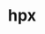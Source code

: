 ---
title: "hpx"
layout: cache
categories: [package, develop-2024-01-14]
meta: {"versions": ["1.9.1"], "compilers": ["cce@=15.0.1", "gcc@=11.4.0", "gcc@=9.4.0", "oneapi@=2023.2.0"], "oss": ["rhel8", "ubuntu20.04"], "platforms": ["linux"], "targets": ["neoverse_v1", "ppc64le", "x86_64_v3", "zen4"], "stacks": ["e4s", "e4s-cray-rhel", "e4s-neoverse_v1", "e4s-oneapi", "e4s-power", "e4s-rocm-external", "root"], "num_specs": 15, "num_specs_by_stack": {"root": 15, "e4s-cray-rhel": 1, "e4s-neoverse_v1": 4, "e4s-power": 2, "e4s": 5, "e4s-rocm-external": 2, "e4s-oneapi": 1}}
spec_details: [{"hash": "fr2kmepqfhv2rw2zodsdxrtfgfuzq7rn", "compiler": "cce@=15.0.1", "versions": ["1.9.1"], "os": "rhel8", "platform": "linux", "target": "zen4", "variants": ["~async_cuda", "~async_mpi", "build_system=cmake", "build_type=Release", "~cuda", "cxxstd=17", "~examples", "generator=ninja", "~generic_coroutines", "instrumentation=none", "~ipo", "malloc=tcmalloc", "max_cpu_count=512", "networking=mpi", "~rocm", "~tools"], "stacks": ["root", "e4s-cray-rhel"], "size": "-", "tarball": "https://binaries.spack.io/develop-2024-01-14/build_cache/linux-rhel8-zen4/cce-15.0.1/hpx-1.9.1/linux-rhel8-zen4-cce-15.0.1-hpx-1.9.1-fr2kmepqfhv2rw2zodsdxrtfgfuzq7rn.spack"}, {"hash": "hxf5s5ss5wx54dkhmhvh4xaekmqo6c4j", "compiler": "gcc@=11.4.0", "versions": ["1.9.1"], "os": "ubuntu20.04", "platform": "linux", "target": "neoverse_v1", "variants": ["~async_cuda", "~async_mpi", "build_system=cmake", "build_type=Release", "+cuda", "cuda_arch=80", "cxxstd=17", "~examples", "generator=ninja", "+generic_coroutines", "instrumentation=none", "~ipo", "malloc=tcmalloc", "max_cpu_count=64", "networking=tcp", "~rocm", "~tools"], "stacks": ["root", "e4s-neoverse_v1"], "size": "-", "tarball": "https://binaries.spack.io/develop-2024-01-14/build_cache/linux-ubuntu20.04-neoverse_v1/gcc-11.4.0/hpx-1.9.1/linux-ubuntu20.04-neoverse_v1-gcc-11.4.0-hpx-1.9.1-hxf5s5ss5wx54dkhmhvh4xaekmqo6c4j.spack"}, {"hash": "25jp2suyeii2hiyqfnmm4pil6kn3kz65", "compiler": "gcc@=11.4.0", "versions": ["1.9.1"], "os": "ubuntu20.04", "platform": "linux", "target": "neoverse_v1", "variants": ["~async_cuda", "~async_mpi", "build_system=cmake", "build_type=Release", "+cuda", "cuda_arch=75", "cxxstd=17", "~examples", "generator=ninja", "+generic_coroutines", "instrumentation=none", "~ipo", "malloc=tcmalloc", "max_cpu_count=64", "networking=tcp", "~rocm", "~tools"], "stacks": ["root", "e4s-neoverse_v1"], "size": "-", "tarball": "https://binaries.spack.io/develop-2024-01-14/build_cache/linux-ubuntu20.04-neoverse_v1/gcc-11.4.0/hpx-1.9.1/linux-ubuntu20.04-neoverse_v1-gcc-11.4.0-hpx-1.9.1-25jp2suyeii2hiyqfnmm4pil6kn3kz65.spack"}, {"hash": "eyulme2qetqq4ufjaal3fvqqdupfftd6", "compiler": "gcc@=11.4.0", "versions": ["1.9.1"], "os": "ubuntu20.04", "platform": "linux", "target": "neoverse_v1", "variants": ["~async_cuda", "~async_mpi", "build_system=cmake", "build_type=Release", "~cuda", "cxxstd=17", "~examples", "generator=ninja", "+generic_coroutines", "instrumentation=none", "~ipo", "malloc=tcmalloc", "max_cpu_count=64", "networking=mpi", "~rocm", "~tools"], "stacks": ["root", "e4s-neoverse_v1"], "size": "-", "tarball": "https://binaries.spack.io/develop-2024-01-14/build_cache/linux-ubuntu20.04-neoverse_v1/gcc-11.4.0/hpx-1.9.1/linux-ubuntu20.04-neoverse_v1-gcc-11.4.0-hpx-1.9.1-eyulme2qetqq4ufjaal3fvqqdupfftd6.spack"}, {"hash": "ihdwy2hsf6dan2vj2uz63kphajilzcl6", "compiler": "gcc@=11.4.0", "versions": ["1.9.1"], "os": "ubuntu20.04", "platform": "linux", "target": "neoverse_v1", "variants": ["~async_cuda", "~async_mpi", "build_system=cmake", "build_type=Release", "+cuda", "cuda_arch=90", "cxxstd=17", "~examples", "generator=ninja", "+generic_coroutines", "instrumentation=none", "~ipo", "malloc=tcmalloc", "max_cpu_count=64", "networking=tcp", "~rocm", "~tools"], "stacks": ["root", "e4s-neoverse_v1"], "size": "-", "tarball": "https://binaries.spack.io/develop-2024-01-14/build_cache/linux-ubuntu20.04-neoverse_v1/gcc-11.4.0/hpx-1.9.1/linux-ubuntu20.04-neoverse_v1-gcc-11.4.0-hpx-1.9.1-ihdwy2hsf6dan2vj2uz63kphajilzcl6.spack"}, {"hash": "bkatx4xnkoiqzbe34h35rf5ppvjirxum", "compiler": "gcc@=9.4.0", "versions": ["1.9.1"], "os": "ubuntu20.04", "platform": "linux", "target": "ppc64le", "variants": ["~async_cuda", "~async_mpi", "build_system=cmake", "build_type=Release", "+cuda", "cuda_arch=70", "cxxstd=17", "~examples", "generator=ninja", "~generic_coroutines", "instrumentation=none", "~ipo", "malloc=tcmalloc", "max_cpu_count=64", "networking=tcp", "~rocm", "~tools"], "stacks": ["e4s-power", "root"], "size": "-", "tarball": "https://binaries.spack.io/develop-2024-01-14/build_cache/linux-ubuntu20.04-ppc64le/gcc-9.4.0/hpx-1.9.1/linux-ubuntu20.04-ppc64le-gcc-9.4.0-hpx-1.9.1-bkatx4xnkoiqzbe34h35rf5ppvjirxum.spack"}, {"hash": "bdarqbdawdcdyn7uixt6hrlufaxior7d", "compiler": "gcc@=9.4.0", "versions": ["1.9.1"], "os": "ubuntu20.04", "platform": "linux", "target": "ppc64le", "variants": ["~async_cuda", "~async_mpi", "build_system=cmake", "build_type=Release", "~cuda", "cxxstd=17", "~examples", "generator=ninja", "~generic_coroutines", "instrumentation=none", "~ipo", "malloc=tcmalloc", "max_cpu_count=64", "networking=mpi", "~rocm", "~tools"], "stacks": ["e4s-power", "root"], "size": "-", "tarball": "https://binaries.spack.io/develop-2024-01-14/build_cache/linux-ubuntu20.04-ppc64le/gcc-9.4.0/hpx-1.9.1/linux-ubuntu20.04-ppc64le-gcc-9.4.0-hpx-1.9.1-bdarqbdawdcdyn7uixt6hrlufaxior7d.spack"}, {"hash": "2xspjcbwpfedr5jsoovxqbaacdsdkssy", "compiler": "gcc@=11.4.0", "versions": ["1.9.1"], "os": "ubuntu20.04", "platform": "linux", "target": "x86_64_v3", "variants": ["amdgpu_target=gfx908", "~async_cuda", "~async_mpi", "build_system=cmake", "build_type=Release", "~cuda", "cxxstd=17", "~examples", "generator=ninja", "~generic_coroutines", "instrumentation=none", "~ipo", "malloc=tcmalloc", "max_cpu_count=64", "networking=tcp", "+rocm", "~tools"], "stacks": ["root", "e4s"], "size": "-", "tarball": "https://binaries.spack.io/develop-2024-01-14/build_cache/linux-ubuntu20.04-x86_64_v3/gcc-11.4.0/hpx-1.9.1/linux-ubuntu20.04-x86_64_v3-gcc-11.4.0-hpx-1.9.1-2xspjcbwpfedr5jsoovxqbaacdsdkssy.spack"}, {"hash": "73fsfr2ocnwnilxfuoljzwhk2ljr2kkg", "compiler": "gcc@=11.4.0", "versions": ["1.9.1"], "os": "ubuntu20.04", "platform": "linux", "target": "x86_64_v3", "variants": ["~async_cuda", "~async_mpi", "build_system=cmake", "build_type=Release", "~cuda", "cxxstd=17", "~examples", "generator=ninja", "~generic_coroutines", "instrumentation=none", "~ipo", "malloc=tcmalloc", "max_cpu_count=64", "networking=mpi", "~rocm", "~tools"], "stacks": ["root", "e4s"], "size": "-", "tarball": "https://binaries.spack.io/develop-2024-01-14/build_cache/linux-ubuntu20.04-x86_64_v3/gcc-11.4.0/hpx-1.9.1/linux-ubuntu20.04-x86_64_v3-gcc-11.4.0-hpx-1.9.1-73fsfr2ocnwnilxfuoljzwhk2ljr2kkg.spack"}, {"hash": "oua4kreyin24zzaoo54bg52ao2nd764u", "compiler": "gcc@=11.4.0", "versions": ["1.9.1"], "os": "ubuntu20.04", "platform": "linux", "target": "x86_64_v3", "variants": ["~async_cuda", "~async_mpi", "build_system=cmake", "build_type=Release", "+cuda", "cuda_arch=80", "cxxstd=17", "~examples", "generator=ninja", "~generic_coroutines", "instrumentation=none", "~ipo", "malloc=tcmalloc", "max_cpu_count=64", "networking=tcp", "~rocm", "~tools"], "stacks": ["root", "e4s"], "size": "-", "tarball": "https://binaries.spack.io/develop-2024-01-14/build_cache/linux-ubuntu20.04-x86_64_v3/gcc-11.4.0/hpx-1.9.1/linux-ubuntu20.04-x86_64_v3-gcc-11.4.0-hpx-1.9.1-oua4kreyin24zzaoo54bg52ao2nd764u.spack"}, {"hash": "5px3kat2mjc7pxvqivp227ub7x6orqxv", "compiler": "gcc@=11.4.0", "versions": ["1.9.1"], "os": "ubuntu20.04", "platform": "linux", "target": "x86_64_v3", "variants": ["amdgpu_target=gfx908", "~async_cuda", "~async_mpi", "build_system=cmake", "build_type=Release", "~cuda", "cxxstd=17", "~examples", "generator=ninja", "~generic_coroutines", "instrumentation=none", "~ipo", "malloc=tcmalloc", "max_cpu_count=64", "networking=tcp", "+rocm", "~tools"], "stacks": ["e4s-rocm-external", "root"], "size": "-", "tarball": "https://binaries.spack.io/develop-2024-01-14/build_cache/linux-ubuntu20.04-x86_64_v3/gcc-11.4.0/hpx-1.9.1/linux-ubuntu20.04-x86_64_v3-gcc-11.4.0-hpx-1.9.1-5px3kat2mjc7pxvqivp227ub7x6orqxv.spack"}, {"hash": "f3o2btxzeiisq7ek7u3vayn3wslfkzz5", "compiler": "gcc@=11.4.0", "versions": ["1.9.1"], "os": "ubuntu20.04", "platform": "linux", "target": "x86_64_v3", "variants": ["amdgpu_target=gfx90a", "~async_cuda", "~async_mpi", "build_system=cmake", "build_type=Release", "~cuda", "cxxstd=17", "~examples", "generator=ninja", "~generic_coroutines", "instrumentation=none", "~ipo", "malloc=tcmalloc", "max_cpu_count=64", "networking=tcp", "+rocm", "~tools"], "stacks": ["root", "e4s"], "size": "-", "tarball": "https://binaries.spack.io/develop-2024-01-14/build_cache/linux-ubuntu20.04-x86_64_v3/gcc-11.4.0/hpx-1.9.1/linux-ubuntu20.04-x86_64_v3-gcc-11.4.0-hpx-1.9.1-f3o2btxzeiisq7ek7u3vayn3wslfkzz5.spack"}, {"hash": "z3vagkmb7y7vloubenrgn3bpctpd7mld", "compiler": "gcc@=11.4.0", "versions": ["1.9.1"], "os": "ubuntu20.04", "platform": "linux", "target": "x86_64_v3", "variants": ["amdgpu_target=gfx90a", "~async_cuda", "~async_mpi", "build_system=cmake", "build_type=Release", "~cuda", "cxxstd=17", "~examples", "generator=ninja", "~generic_coroutines", "instrumentation=none", "~ipo", "malloc=tcmalloc", "max_cpu_count=64", "networking=tcp", "+rocm", "~tools"], "stacks": ["e4s-rocm-external", "root"], "size": "-", "tarball": "https://binaries.spack.io/develop-2024-01-14/build_cache/linux-ubuntu20.04-x86_64_v3/gcc-11.4.0/hpx-1.9.1/linux-ubuntu20.04-x86_64_v3-gcc-11.4.0-hpx-1.9.1-z3vagkmb7y7vloubenrgn3bpctpd7mld.spack"}, {"hash": "fwomlorokdbdoipf5qdgqalc3me6gwnu", "compiler": "gcc@=11.4.0", "versions": ["1.9.1"], "os": "ubuntu20.04", "platform": "linux", "target": "x86_64_v3", "variants": ["~async_cuda", "~async_mpi", "build_system=cmake", "build_type=Release", "+cuda", "cuda_arch=90", "cxxstd=17", "~examples", "generator=ninja", "~generic_coroutines", "instrumentation=none", "~ipo", "malloc=tcmalloc", "max_cpu_count=64", "networking=tcp", "~rocm", "~tools"], "stacks": ["root", "e4s"], "size": "-", "tarball": "https://binaries.spack.io/develop-2024-01-14/build_cache/linux-ubuntu20.04-x86_64_v3/gcc-11.4.0/hpx-1.9.1/linux-ubuntu20.04-x86_64_v3-gcc-11.4.0-hpx-1.9.1-fwomlorokdbdoipf5qdgqalc3me6gwnu.spack"}, {"hash": "6hurzzmwl3lpy5a6w2v7wkza2kp4ttyp", "compiler": "oneapi@=2023.2.0", "versions": ["1.9.1"], "os": "ubuntu20.04", "platform": "linux", "target": "x86_64_v3", "variants": ["~async_cuda", "~async_mpi", "build_system=cmake", "build_type=Release", "~cuda", "cxxstd=17", "~examples", "generator=ninja", "~generic_coroutines", "instrumentation=none", "~ipo", "malloc=tcmalloc", "max_cpu_count=64", "networking=mpi", "~rocm", "~tools"], "stacks": ["root", "e4s-oneapi"], "size": "-", "tarball": "https://binaries.spack.io/develop-2024-01-14/build_cache/linux-ubuntu20.04-x86_64_v3/oneapi-2023.2.0/hpx-1.9.1/linux-ubuntu20.04-x86_64_v3-oneapi-2023.2.0-hpx-1.9.1-6hurzzmwl3lpy5a6w2v7wkza2kp4ttyp.spack"}]
---